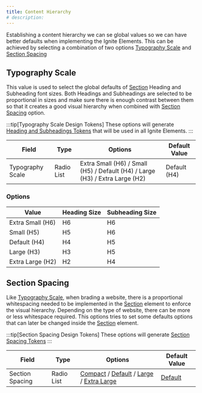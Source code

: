 ```yaml
---
title: Content Hierarchy
# description: 
---
```


Establishing a content hierarchy we can se global values so we can have better defaults when implementing the Ignite Elements. This can be achieved by selecting a combination of two options [Typography Scale](#typography-scale) and [Section Spacing](#section-spacing)

## Typography Scale

This value is used to select the global defaults of [Section](/elements/section) Heading and Subheading font sizes. Both Headings and Subheadings are selected to be proportional in sizes and make sure there is enough contrast between them so that it creates a good visual hierarchy when combined with [Section Spacing](#section-spacing) option.

:::tip[Typography Scale Design Tokens]
These options will generate [Heading and Subheadings Tokens](/design-system/tokens#typography-scale) that will be used in all Ignite Elements.
:::

| Field | Type | Options | Default Value | 
|-|-|-|-|
|Typography Scale| Radio List | Extra Small (H6) / Small (H5) / Default (H4) / Large (H3) / Extra Large (H2) | Default (H4) |


### Options

| Value | Heading Size | Subheading Size |
|-|-|-|
|Extra Small (H6)| H6 | H6 |
|Small (H5)| H5 | H6 |
|Default (H4)| H4 | H5 |
|Large (H3)| H3 | H5 |
|Extra Large (H2) | H2 | H4 |


## Section Spacing

Like [Typography Scale](#typography-scale), when brading a website, there is a proportional whitespacing needed to be implemented in the [Section](/elements/section) element to enforce the visual hierarchy. Depending on the type of website, there can be more or less whitespace required. This options tries to set some defaults options that can later be changed inside the [Section](/elements/section) element.

:::tip[Section Spacing Design Tokens]
These options will generate [Section Spacing Tokens](/design-system/tokens#section-spacing)
:::

| Field | Type | Options | Default Value | 
|-|-|-|-|
|Section Spacing| Radio List | [Compact](/design-system/tokens/#section-spacing-options) / [Default](/design-system/tokens/#section-spacing-options) / [Large](/design-system/tokens/#section-spacing-options) / [Extra Large](/design-system/tokens/#section-spacing-options) | [Default](/design-system/tokens/#section-spacing-options) |




